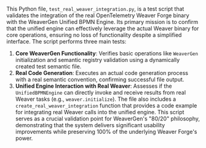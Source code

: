 This Python file, `test_real_weaver_integration.py`, is a test script that validates the integration of the real OpenTelemetry Weaver Forge binary with the WeaverGen Unified BPMN Engine.
Its primary mission is to confirm that the unified engine can effectively leverage the actual Weaver binary for core operations, ensuring no loss of functionality despite a simplified interface.
The script performs three main tests:
1. **Core WeaverGen Functionality**: Verifies basic operations like `WeaverGen` initialization and semantic registry validation using a dynamically created test semantic file.
2. **Real Code Generation**: Executes an actual code generation process with a real semantic convention, confirming successful file output.
3. **Unified Engine Interaction with Real Weaver**: Assesses if the `UnifiedBPMNEngine` can directly invoke and receive results from real Weaver tasks (e.g., `weaver.initialize`).
The file also includes a `create_real_weaver_integration` function that provides a code example for integrating real Weaver calls into the unified engine.
This script serves as a crucial validation point for WeaverGen's "80/20" philosophy, demonstrating that the system delivers significant usability improvements while preserving 100% of the underlying Weaver Forge's power.